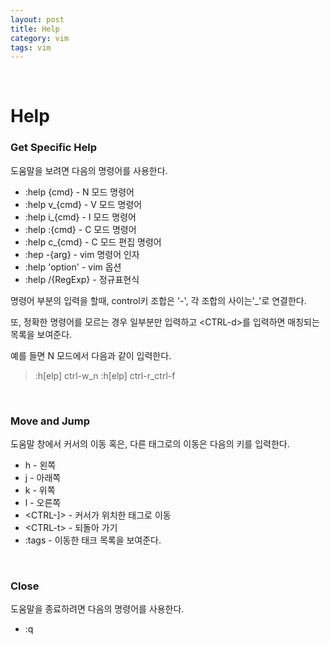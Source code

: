 ```yaml
---
layout: post
title: Help
category: vim
tags: vim
---
```


$~$

# Help

### Get Specific Help

도움말을 보려면 다음의 명령어를 사용한다.

- :help {cmd} - N 모드 명령어
- :help v\_{cmd} - V 모드 명령어
- :help i\_{cmd} - I 모드 명령어
- :help :{cmd} - C 모드 명령어
- :help c\_{cmd} - C 모드 편집 명령어
- :hep -{arg} - vim 명령어 인자
- :help 'option' - vim 옵션
- :help /{RegExp} - 정규표현식

명령어 부분의 입력을 할때, control키 조합은 '-', 각 조합의 사이는'\_'로 연결한다.

또, 정확한 명령어를 모르는 경우 일부분만 입력하고 \<CTRL-d>를 입력하면 매칭되는 목록을 보여준다.

예를 들면 N 모드에서 다음과 같이 입력한다.

> :h[elp] ctrl-w\_n
> :h[elp] ctrl-r\_ctrl-f

$~$

### Move and Jump

도움말 창에서 커서의 이동 혹은, 다른 태그로의 이동은 다음의 키를 입력한다.

- h - 왼쪽
- j - 아래쪽
- k - 위쪽
- l - 오른쪽
- \<CTRL-]> - 커서가 위치한 태그로 이동
- \<CTRL-t> - 되돌아 가기
- :tags - 이동한 태크 목록을 보여준다.

$~$

### Close

도움말을 종료하려면 다음의 명령어를 사용한다.

- :q

